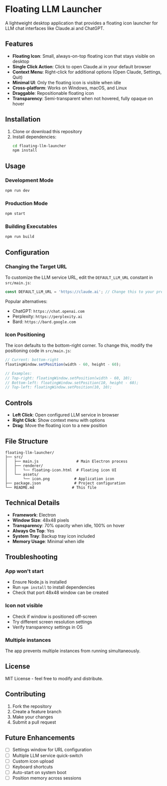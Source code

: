 # Floating LLM Launcher

A lightweight desktop application that provides a floating icon launcher for LLM chat interfaces like Claude.ai and ChatGPT.

## Features

- **Floating Icon**: Small, always-on-top floating icon that stays visible on desktop
- **Single Click Action**: Click to open Claude.ai in your default browser
- **Context Menu**: Right-click for additional options (Open Claude, Settings, Quit)
- **Minimal UI**: Only the floating icon is visible when idle
- **Cross-platform**: Works on Windows, macOS, and Linux
- **Draggable**: Repositionable floating icon
- **Transparency**: Semi-transparent when not hovered, fully opaque on hover

## Installation

1. Clone or download this repository
2. Install dependencies:
   ```bash
   cd floating-llm-launcher
   npm install
   ```

## Usage

### Development Mode
```bash
npm run dev
```

### Production Mode
```bash
npm start
```

### Building Executables
```bash
npm run build
```

## Configuration

### Changing the Target URL

To customize the LLM service URL, edit the `DEFAULT_LLM_URL` constant in `src/main.js`:

```javascript
const DEFAULT_LLM_URL = 'https://claude.ai'; // Change this to your preferred LLM service
```

Popular alternatives:
- ChatGPT: `https://chat.openai.com`
- Perplexity: `https://perplexity.ai`
- Bard: `https://bard.google.com`

### Icon Positioning

The icon defaults to the bottom-right corner. To change this, modify the positioning code in `src/main.js`:

```javascript
// Current: bottom-right
floatingWindow.setPosition(width - 60, height - 60);

// Examples:
// Top-right: floatingWindow.setPosition(width - 60, 10);
// Bottom-left: floatingWindow.setPosition(10, height - 60);
// Top-left: floatingWindow.setPosition(10, 10);
```

## Controls

- **Left Click**: Open configured LLM service in browser
- **Right Click**: Show context menu with options
- **Drag**: Move the floating icon to a new position

## File Structure

```
floating-llm-launcher/
├── src/
│   ├── main.js                 # Main Electron process
│   ├── renderer/
│   │   └── floating-icon.html  # Floating icon UI
│   └── assets/
│       └── icon.png           # Application icon
├── package.json               # Project configuration
└── README.md                 # This file
```

## Technical Details

- **Framework**: Electron
- **Window Size**: 48x48 pixels
- **Transparency**: 70% opacity when idle, 100% on hover
- **Always On Top**: Yes
- **System Tray**: Backup tray icon included
- **Memory Usage**: Minimal when idle

## Troubleshooting

### App won't start
- Ensure Node.js is installed
- Run `npm install` to install dependencies
- Check that port 48x48 window can be created

### Icon not visible
- Check if window is positioned off-screen
- Try different screen resolution settings
- Verify transparency settings in OS

### Multiple instances
The app prevents multiple instances from running simultaneously.

## License

MIT License - feel free to modify and distribute.

## Contributing

1. Fork the repository
2. Create a feature branch
3. Make your changes
4. Submit a pull request

## Future Enhancements

- [ ] Settings window for URL configuration
- [ ] Multiple LLM service quick-switch
- [ ] Custom icon upload
- [ ] Keyboard shortcuts
- [ ] Auto-start on system boot
- [ ] Position memory across sessions